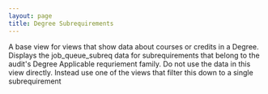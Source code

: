 ```yaml
---
layout: page
title: Degree Subrequirements
---
```


A base view for views that show data about courses or credits in a Degree.
Displays the job_queue_subreq data for subrequirements that belong to the audit's Degree Applicable requriement family.
Do not use the data in this view directly. Instead use one of the views that filter this down to a single subrequirement

